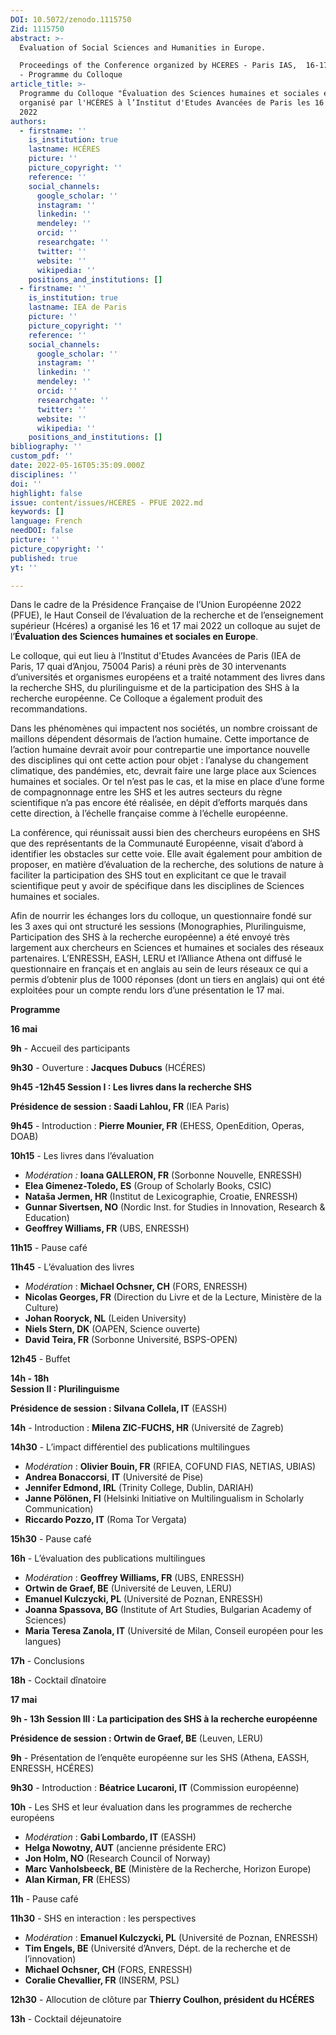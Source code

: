 ```yaml
---
DOI: 10.5072/zenodo.1115750
Zid: 1115750
abstract: >-
  Evaluation of Social Sciences and Humanities in Europe.

  Proceedings of the Conference organized by HCERES - Paris IAS,  16-17 May 2022
  - Programme du Colloque
article_title: >-
  Programme du Colloque "Évaluation des Sciences humaines et sociales en Europe"
  organisé par l'HCÉRES à l’Institut d'Etudes Avancées de Paris les 16 et 17 mai
  2022
authors:
  - firstname: ''
    is_institution: true
    lastname: HCÉRES
    picture: ''
    picture_copyright: ''
    reference: ''
    social_channels:
      google_scholar: ''
      instagram: ''
      linkedin: ''
      mendeley: ''
      orcid: ''
      researchgate: ''
      twitter: ''
      website: ''
      wikipedia: ''
    positions_and_institutions: []
  - firstname: ''
    is_institution: true
    lastname: IEA de Paris
    picture: ''
    picture_copyright: ''
    reference: ''
    social_channels:
      google_scholar: ''
      instagram: ''
      linkedin: ''
      mendeley: ''
      orcid: ''
      researchgate: ''
      twitter: ''
      website: ''
      wikipedia: ''
    positions_and_institutions: []
bibliography: ''
custom_pdf: ''
date: 2022-05-16T05:35:09.000Z
disciplines: ''
doi: ''
highlight: false
issue: content/issues/HCERES - PFUE 2022.md
keywords: []
language: French
needDOI: false
picture: ''
picture_copyright: ''
published: true
yt: ''

---
```



Dans le cadre de la Présidence Française de l’Union Européenne 2022 (PFUE), le Haut Conseil de l’évaluation de la recherche et de l’enseignement supérieur (Hcéres)  a organisé les 16 et 17 mai 2022 un colloque au sujet de l’**Évaluation des Sciences humaines et sociales en Europe**.

Le colloque, qui eut lieu à l’Institut d'Etudes Avancées de Paris (IEA de Paris, 17 quai d’Anjou, 75004 Paris)  a réuni près de 30 intervenants d’universités et organismes européens et a traité notamment des livres dans la recherche SHS, du plurilinguisme et de la participation des SHS à la recherche européenne. Ce Colloque a également produit des recommandations.

Dans les phénomènes qui impactent nos sociétés, un nombre croissant de maillons dépendent désormais de l’action humaine. Cette importance de l’action humaine devrait avoir pour contrepartie une importance nouvelle des disciplines qui ont cette action pour objet : l’analyse du changement climatique, des pandémies, etc, devrait faire une large place aux Sciences humaines et sociales. Or tel n’est pas le cas, et la mise en place d’une forme de compagnonnage entre les SHS et les autres secteurs du règne scientifique n’a pas encore été réalisée, en dépit d’efforts marqués dans cette direction, à l’échelle française comme à l’échelle européenne.

La conférence, qui réunissait aussi bien des chercheurs européens en SHS que des représentants de la Communauté Européenne, visait d’abord à identifier les obstacles sur cette voie. Elle avait également pour ambition de proposer, en matière d’évaluation de la recherche, des solutions de nature à faciliter la participation des SHS tout en explicitant ce que le travail scientifique peut y avoir de spécifique dans les disciplines de Sciences humaines et sociales.

Afin de nourrir les échanges lors du colloque, un questionnaire fondé sur les 3 axes qui ont structuré les sessions (Monographies, Plurilinguisme, Participation des SHS à la recherche européenne) a été envoyé très largement aux chercheurs en Sciences et humaines et sociales des réseaux partenaires. L’ENRESSH, EASH, LERU et l’Alliance Athena ont diffusé le questionnaire en français et en anglais au sein de leurs réseaux ce qui a permis d’obtenir plus de 1000 réponses (dont un tiers en anglais) qui ont été exploitées pour un compte rendu lors d’une présentation le 17 mai.

**Programme**

**16 mai**

**9h** - Accueil des participants

**9h30** - Ouverture : **Jacques Dubucs** (HCÉRES)

**9h45 -12h45
Session I : Les livres dans la recherche SHS**

**Présidence de session : Saadi Lahlou, FR** (IEA Paris)

**9h45** - Introduction : **Pierre Mounier, FR** (EHESS, OpenEdition, Operas, DOAB)

**10h15** - Les livres dans l’évaluation

- _Modération :_ **Ioana GALLERON, FR** (Sorbonne Nouvelle, ENRESSH)
- **Elea Gimenez-Toledo, ES** (Group of Scholarly Books, CSIC)
- **Nataša Jermen, HR** (Institut de Lexicographie, Croatie, ENRESSH)
- **Gunnar Sivertsen, NO** (Nordic Inst. for Studies in Innovation, Research & Education)
- **Geoffrey Williams, FR** (UBS, ENRESSH)

**11h15** - Pause café

**11h45** - L’évaluation des livres

- _Modération_ : **Michael Ochsner, CH** (FORS, ENRESSH)
- **Nicolas Georges, FR** (Direction du Livre et de la Lecture, Ministère de la Culture)
- **Johan Rooryck, NL** (Leiden University)
- **Niels Stern, DK** (OAPEN, Science ouverte)
- **David Teira, FR** (Sorbonne Université, BSPS-OPEN)

**12h45** - Buffet

**14h - 18h  
Session II : Plurilinguisme**

**Présidence de session : Silvana Collela, IT** (EASSH)

**14h** - Introduction : **Milena ZIC-FUCHS, HR** (Université de Zagreb)

**14h30** - L’impact différentiel des publications multilingues

- _Modération_ : **Olivier Bouin, FR** (RFIEA, COFUND FIAS, NETIAS, UBIAS)
- **Andrea Bonaccorsi**, **IT** (Université de Pise)
- **Jennifer Edmond, IRL** (Trinity College, Dublin, DARIAH)
- **Janne Pölönen, FI** (Helsinki Initiative on Multilingualism in Scholarly Communication)
- **Riccardo Pozzo, IT** (Roma Tor Vergata)

**15h30** - Pause café

**16h** - L’évaluation des publications multilingues

- _Modération_ : **Geoffrey Williams, FR** (UBS, ENRESSH)
- **Ortwin de Graef, BE** (Université de Leuven, LERU)
- **Emanuel Kulczycki, PL** (Université de Poznan, ENRESSH)
- **Joanna Spassova, BG** (Institute of Art Studies, Bulgarian Academy of Sciences)
- **Maria Teresa Zanola, IT** (Université de Milan, Conseil européen pour les langues)

**17h** - Conclusions

**18h** - Cocktail dînatoire

**17 mai**

**9h - 13h
Session III : La participation des SHS à la recherche européenne**

**Présidence de session : Ortwin de Graef, BE** (Leuven, LERU)

**9h** - Présentation de l’enquête européenne sur les SHS (Athena, EASSH, ENRESSH, HCÉRES)

**9h30** - Introduction : **Béatrice Lucaroni, IT** (Commission européenne)

**10h** - Les SHS et leur évaluation dans les programmes de recherche européens

- _Modération_ : **Gabi Lombardo, IT** (EASSH)
- **Helga Nowotny, AUT** (ancienne présidente ERC)
- **Jon Holm, NO** (Research Council of Norway)
- **Marc Vanholsbeeck, BE** (Ministère de la Recherche, Horizon Europe)
- **Alan Kirman, FR** (EHESS)

**11h** - Pause café

**11h30** - SHS en interaction : les perspectives

- _Modération_ : **Emanuel Kulczycki, PL** (Université de Poznan, ENRESSH)
- **Tim Engels, BE** (Université d’Anvers, Dépt. de la recherche et de l’innovation)
- **Michael Ochsner, CH** (FORS, ENRESSH)
- **Coralie Chevallier, FR** (INSERM, PSL)

**12h30** - Allocution de clôture par **Thierry Coulhon, président du HCÉRES**

**13h** - Cocktail déjeunatoire
